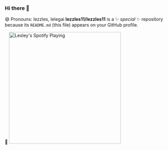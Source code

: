 ### Hi there 👋
😄 Pronouns: lezzles, lelegai 
**lezzles11/lezzles11** is a ✨ _special_ ✨ repository because its `README.md` (this file) appears on your GitHub profile.

<!-- - 🌱 I’m currently learning React Native  -->

<!-- 
- [![spotify-github-profile](https://spotify-github-profile.vercel.app/api/view?uid=lezzles11&cover_image=true&theme=default)](https://github.com/kittinan/spotify-github-profile) 
 -->
🤗 [<img src="https://spotify-now-playing.lezzles11.vercel.app/api/spotify" alt="Lesley's Spotify Playing" width="350" />](https://open.spotify.com/user/lezzles11?si=4f5c0ad7e28a45df)

<!-- (https://open.spotify.com/user/12168690942) -->

<!-- Here are some ideas to get you started:

- 🔭 I’m currently working on ...
- 👯 I’m looking to collaborate on ...
- 🤔 I’m looking for help with ...
- 💬 Ask me about ...
- 📫 How to reach me: ...
- 😄 Pronouns: ...
- ⚡ Fun fact: ... -->
